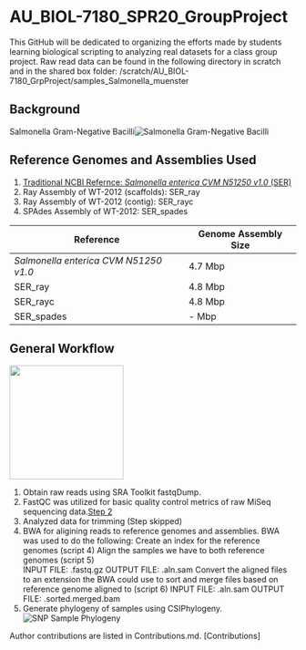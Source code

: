 # AU_BIOL-7180_SPR20_GroupProject
This GitHub will be dedicated to organizing the efforts made by students learning biological scripting to analyzing real datasets for a class group project.
Raw read data can be found in the following directory in scratch and in the shared box folder:
/scratch/AU_BIOL-7180_GrpProject/samples_Salmonella_muenster

## Background
Salmonella Gram-Negative Bacilli![Salmonella Gram-Negative Bacilli](https://pixnio.com/free-images/science/microscopy-images/salmonellosis-salmonella/gram-negative-bacilli-or-rod-shaped-salmonella-sp-bacteria-725x493.jpg)

## Reference Genomes and Assemblies Used
1. [Traditional NCBI Refernce: _Salmonella enterica CVM N51250 v1.0_ (SER)](https://www.ncbi.nlm.nih.gov/assembly/GCF_001246125.1)
2. Ray Assembly of WT-2012 (scaffolds): SER_ray
3. Ray Assembly of WT-2012 (contig): SER_rayc
4. SPAdes Assembly of WT-2012: SER_spades

|Reference| Genome Assembly Size|
|---|---|
| _Salmonella enterica CVM N51250 v1.0_ | 4.7 Mbp|
| SER_ray | 4.8 Mbp |
| SER_rayc | 4.8 Mbp |
| SER_spades | - Mbp |

## General Workflow

<img src="/https://github.com/asw0049/AU_BIOL-7180_SPR20_GroupProject/blob/master/Workflow.png" width="200" height="200" />

1. Obtain raw reads using SRA Toolkit fastqDump.
2. FastQC was utilized for basic quality control metrics of raw MiSeq sequencing data.[Step 2](https://github.com/asw0049/AU_BIOL-7180_SPR20_GroupProject/tree/master/fastQC)
3. Analyzed data for trimming (Step skipped)
4. BWA for aligining reads to reference genomes and assemblies.
	BWA was used to do the following:
    Create an index for the reference genomes (script 4)
    Align the samples we have to both reference genomes (script 5)                      
        INPUT FILE: .fastq.gz    OUTPUT FILE: .aln.sam
    Convert the aligned files to an extension the BWA could use to sort and merge files based on reference genome aligned to (script 6)
        INPUT FILE: .aln.sam     OUTPUT FILE: .sorted.merged.bam
5. Generate phylogeny of samples using CSIPhylogeny.
![SNP Sample Phylogeny](https://github.com/asw0049/AU_BIOL-7180_SPR20_GroupProject/blob/master/snp_tree.main_tree.svg)
   

Author contributions are listed in Contributions.md. [Contributions]
